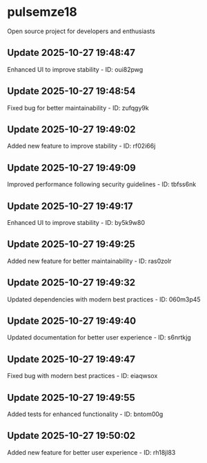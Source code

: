 # pulsemze18
Open source project for developers and enthusiasts

## Update 2025-10-27 19:48:47
Enhanced UI to improve stability - ID: oui82pwg


## Update 2025-10-27 19:48:54
Fixed bug for better maintainability - ID: zufqgy9k


## Update 2025-10-27 19:49:02
Added new feature to improve stability - ID: rf02i66j


## Update 2025-10-27 19:49:09
Improved performance following security guidelines - ID: tbfss6nk


## Update 2025-10-27 19:49:17
Enhanced UI to improve stability - ID: by5k9w80


## Update 2025-10-27 19:49:25
Added new feature for better maintainability - ID: ras0zolr


## Update 2025-10-27 19:49:32
Updated dependencies with modern best practices - ID: 060m3p45


## Update 2025-10-27 19:49:40
Updated documentation for better user experience - ID: s6nrtkjg


## Update 2025-10-27 19:49:47
Fixed bug with modern best practices - ID: eiaqwsox


## Update 2025-10-27 19:49:55
Added tests for enhanced functionality - ID: bntom00g


## Update 2025-10-27 19:50:02
Added new feature for better user experience - ID: rh18jl83

